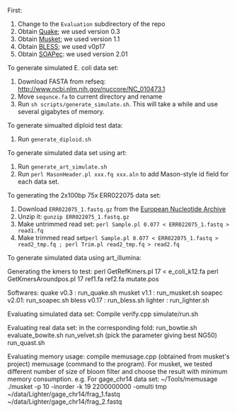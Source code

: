 First:

1. Change to the `Evaluation` subdirectory of the repo
2. Obtain [Quake]; we used version 0.3
3. Obtain [Musket]; we used version 1.1
4. Obtain [BLESS]; we used v0p17
5. Obtain [SOAPec]: we used version 2.01

[Quake]: http://www.cbcb.umd.edu/software/quake/
[Musket]: http://musket.sourceforge.net/homepage.htm#latest
[BLESS]: http://sourceforge.net/projects/bless-ec/
[SOAPec]: http://soap.genomics.org.cn/about.html

To generate simulated E. coli data set:

1. Download FASTA from refseq: http://www.ncbi.nlm.nih.gov/nuccore/NC_010473.1
2. Move `sequnce.fa` to current directory and rename 
3. Run `sh scripts/generate_simulate.sh`.  This will take a while and use several gigabytes of memory.

To generate simualted diploid test data:

1. Run `generate_diploid.sh`

To generate simulated data set using art:
1. Run `generate_art_simulate.sh`
2. Run `perl MasonHeader.pl xxx.fq xxx.aln` to add Mason-style id field for each data set.

To generating the 2x100bp 75x ERR022075 data set:

1. Download `ERR022075_1.fastq.gz` from the [European Nucleotide Archive](http://www.ebi.ac.uk/ena/data/view/ERR022075)
2. Unzip it: `gunzip ERR022075_1.fastq.gz`
3. Make untrimmed read set: `perl Sample.pl 0.077 < ERR022075_1.fastq > read1.fq`
4. Make trimmed read set`perl Sample.pl 0.077 < ERR022075_1.fastq > read2_tmp.fq ; perl Trim.pl read2_tmp.fq > read2.fq`

To generate simulated data using art_illumina:

Generating the kmers to test:
perl GetRefKmers.pl 17 < e_coli_k12.fa
perl GetKmersAroundpos.pl 17 ref1.fa ref2.fa mutate.pos

Softwares:
quake v0.3 : run_quake.sh
musket v1.1 : run_musket.sh
soapec v2.01: run_soapec.sh
bless v0.17 : run_bless.sh
lighter : run_lighter.sh

Evaluating simulated data set:
Compile verify.cpp
simulate/run.sh

Evaluating real data set:
in the corresponding fold:
run_bowtie.sh
evaluate_bowite.sh
run_velvet.sh
(pick the parameter giving best NG50)
run_quast.sh

Evaluating memory usage:
compile memusage.cpp (obtained from musket's project)
memusage (command to the program).
For musket, we tested different number of size of bloom filter and choose the result with minimum memory consumption.
e.g.
For gage_chr14 data set:
~/Tools/memusage ./musket -p 10 -inorder -k 19 2200000000 -omulti tmp ~/data/Lighter/gage_chr14/frag_1.fastq ~/data/Lighter/gage_chr14/frag_2.fastq
